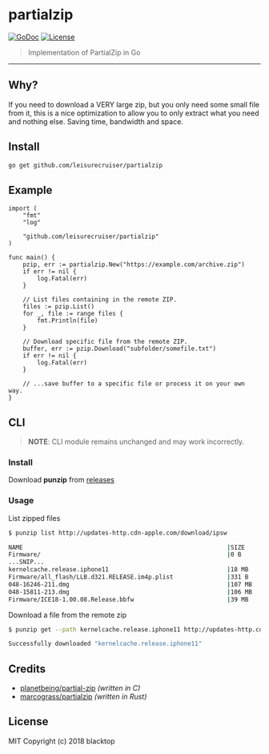# partialzip

[![GoDoc](https://godoc.org/github.com/leisurecruiser/partialzip?status.svg)](https://godoc.org/github.com/leisurecruiser/partialzip) [![License](http://img.shields.io/:license-mit-blue.svg)](http://doge.mit-license.org)

> Implementation of PartialZip in Go

---

## Why?

If you need to download a VERY large zip, but you only need some small file from it, this is a nice optimization to allow you to only extract what you need and nothing else. Saving time, bandwidth and space.

## Install

```bash
go get github.com/leisurecruiser/partialzip
```

## Example

```golang
import (
    "fmt"
    "log"

    "github.com/leisurecruiser/partialzip"
)

func main() {
    pzip, err := partialzip.New("https://example.com/archive.zip")
    if err != nil {
        log.Fatal(err)
    }

    // List files containing in the remote ZIP.
    files := pzip.List()
    for _, file := range files {
        fmt.Println(file)
    }

    // Download specific file from the remote ZIP.
    buffer, err := pzip.Download("subfolder/somefile.txt")
    if err != nil {
        log.Fatal(err)
    }
    
    // ...save buffer to a specific file or process it on your own way.
}
```

## CLI

> **NOTE**: CLI module remains unchanged and may work incorrectly.

### Install

Download **punzip** from [releases](https://github.com/blacktop/partialzip/releases)

### Usage

List zipped files

```bash
$ punzip list http://updates-http.cdn-apple.com/download/ipsw

NAME                                                         |SIZE
Firmware/                                                    |0 B
...SNIP...
kernelcache.release.iphone11                                 |18 MB
Firmware/all_flash/LLB.d321.RELEASE.im4p.plist               |331 B
048-16246-211.dmg                                            |107 MB
048-15811-213.dmg                                            |106 MB
Firmware/ICE18-1.00.08.Release.bbfw                          |39 MB
```

Download a file from the remote zip

```bash
$ punzip get --path kernelcache.release.iphone11 http://updates-http.cdn-apple.com/download/ipsw

Successfully downloaded "kernelcache.release.iphone11"
```

## Credits

- [planetbeing/partial-zip](https://github.com/planetbeing/partial-zip) _(written in C)_
- [marcograss/partialzip](https://github.com/marcograss/partialzip) _(written in Rust)_

## License

MIT Copyright (c) 2018 blacktop
